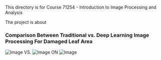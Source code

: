 This directory is for Course 71254 - Introduction to Image Processing and Analysis

The project is about

### Comparison Between Traditional vs. Deep Learning Image Processing For Damaged Leaf Area



![Image](https://github.com/user-attachments/assets/6c393c45-1564-4030-8bd0-13d7f00ee121)   VS.   ![Image](https://github.com/user-attachments/assets/3a6c8092-8048-40d4-bf2b-2518aadc9c82)  ON  ![Image](https://github.com/user-attachments/assets/d22f65bf-ed9d-4b45-9ee2-a147ee9c593c) 




